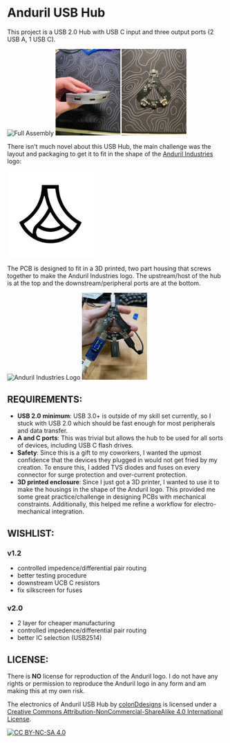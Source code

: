 # Anduril USB Hub
This project is a USB 2.0 Hub with USB C input and three output ports (2 USB A, 1 USB C).

<img src="./docs/black, silver side by side.jpg" alt="Full Assembly" width="267"/> <img src="./docs/clamshell view.jpg" alt="Output Ports" width="150"/> <img src="./docs/pcba.jpg" alt="PCBA" width="150"/>

There isn't much novel about this USB Hub, the main challenge was the layout and packaging to get it to fit in the shape of the [Anduril Industries](https://www.anduril.com/) logo:

<img src="./docs/anduril_logo.png" alt="Anduril Industries Logo" width="200"/>

The PCB is designed to fit in a 3D printed, two part housing that screws together to make the Anduril Industries logo. The upstream/host of the hub is at the top and the downstream/peripheral ports are at the bottom.

<img src="./docs/pcb in lower.jpg" alt="Anduril Industries Logo" width="268"/> <img src="./docs/testing.jpg" alt="Anduril Industries Logo" width="151"/>

## **REQUIREMENTS**:
 - **USB 2.0 minimum**: USB 3.0+ is outside of my skill set currently, so I stuck with USB 2.0 which should be fast enough for most peripherals and data transfer.
 - **A and C ports**: This was trivial but allows the hub to be used for all sorts of devices, including USB C flash drives.
 - **Safety**: Since this is a gift to my coworkers, I wanted the upmost confidence that the devices they plugged in would not get fried by my creation. To ensure this, I added TVS diodes and fuses on every connector for surge protection and over-current protection.
 - **3D printed enclosure**: Since I just got a 3D printer, I wanted to use it to make the housings in the shape of the Anduril logo. This provided me some great practice/challenge in designing PCBs with mechanical constraints. Additionally, this helped me refine a workflow for electro-mechanical integration.


## **WISHLIST**:
### v1.2
- controlled impedence/differential pair routing
- better testing procedure
- downstream UCB C resistors
- fix silkscreen for fuses
### v2.0
- 2 layer for cheaper manufacturing
- controlled impedence/differential pair routing
- better IC selection (USB2514)

## **LICENSE**:
There is **NO** license for reproduction of the Anduril logo. I do not have any rights or permission to reproduce the Anduril logo in any form and am making this at my own risk.

The electronics of Anduril USB Hub</span> by <a xmlns:cc="http://creativecommons.org/ns#" href="https://github.com/colonDdesigns" property="cc:attributionName" rel="cc:attributionURL">colonDdesigns</a> is licensed under a <a rel="license" href="http://creativecommons.org/licenses/by-nc-sa/4.0/">Creative Commons Attribution-NonCommercial-ShareAlike 4.0 International License</a>.

[![CC BY-NC-SA 4.0][cc-by-nc-sa-image]][cc-by-nc-sa]

[cc-by-nc-sa]: http://creativecommons.org/licenses/by-nc-sa/4.0/
[cc-by-nc-sa-image]: https://licensebuttons.net/l/by-nc-sa/4.0/88x31.png
